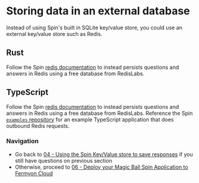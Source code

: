 # Storing data in an external database

Instead of using Spin's built in SQLite key/value store, you could use an external key/value store such as Redis.

## Rust

Follow the Spin [redis documentation](https://developer.fermyon.com/cloud/data-redis.md#redis) to instead persists questions and answers in Redis using a free database from RedisLabs.

## TypeScript

Follow the Spin [redis documentation](https://developer.fermyon.com/cloud/data-redis.md#redis) to instead persists questions and answers in Redis using a free database from RedisLabs. Reference the Spin [`examples` repository](https://github.com/fermyon/spin-js-sdk/tree/main/examples/typescript/outbound_redis) for an example TypeScript application that does outbound Redis requests.

### Navigation
* Go back to [04 - Using the Spin Key/Value store to save responses](04-spin-kv.md) if you still have questions on previous section
* Otherwise, proceed to [06 - Deploy your Magic Ball Spin Application to Fermyon Cloud](06-deploy-fermyon-cloud.md)